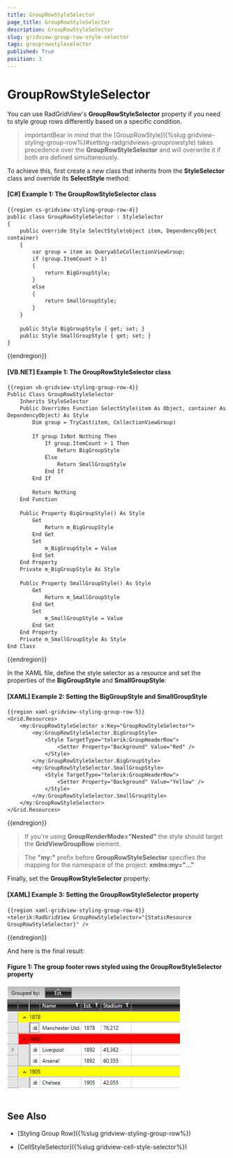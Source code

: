 ```yaml
---
title: GroupRowStyleSelector
page_title: GroupRowStyleSelector
description: GroupRowStyleSelector
slug: gridview-group-row-style-selector
tags: grouprowstyleselector
published: True
position: 3
---
```


# GroupRowStyleSelector

You can use RadGridView's **GroupRowStyleSelector** property if you need to style group rows differently based on a specific condition.

>importantBear in mind that the [GroupRowStyle]({%slug gridview-styling-group-row%}#setting-radgridviews-grouprowstyle) takes precedence over the **GroupRowStyleSelector** and will overwrite it if both are defined simultaneously.

To achieve this, first create a new class that inherits from the **StyleSelector** class and override its **SelectStyle** method:

#### __[C#] Example 1: The GroupRowStyleSelector class__

	{{region cs-gridview-styling-group-row-4}}
	public class GroupRowStyleSelector : StyleSelector
	{
	    public override Style SelectStyle(object item, DependencyObject container)
	    {
	        var group = item as QueryableCollectionViewGroup;
	        if (group.ItemCount > 1)
	        {
	            return BigGroupStyle;
	        }
	        else
	        {
	            return SmallGroupStyle;
	        }
	    }
	
	    public Style BigGroupStyle { get; set; }
	    public Style SmallGroupStyle { get; set; }
	}
{{endregion}}

#### __[VB.NET] Example 1: The GroupRowStyleSelector class__
	
	{{region vb-gridview-styling-group-row-4}}
	Public Class GroupRowStyleSelector
	    Inherits StyleSelector
	    Public Overrides Function SelectStyle(item As Object, container As DependencyObject) As Style
	        Dim group = TryCast(item, CollectionViewGroup)
	
	        If group IsNot Nothing Then
	            If group.ItemCount > 1 Then
	                Return BigGroupStyle
	            Else
	                Return SmallGroupStyle
	            End If
	        End If
	
	        Return Nothing
	    End Function
	
	    Public Property BigGroupStyle() As Style
	        Get
	            Return m_BigGroupStyle
	        End Get
	        Set
	            m_BigGroupStyle = Value
	        End Set
	    End Property
	    Private m_BigGroupStyle As Style
	
	    Public Property SmallGroupStyle() As Style
	        Get
	            Return m_SmallGroupStyle
	        End Get
	        Set
	            m_SmallGroupStyle = Value
	        End Set
	    End Property
	    Private m_SmallGroupStyle As Style
	End Class
{{endregion}}

In the XAML file, define the style selector as a resource and set the properties of the **BigGroupStyle** and **SmallGroupStyle**:

#### __[XAML] Example 2: Setting the BigGroupStyle and SmallGroupStyle__

	{{region xaml-gridview-styling-group-row-5}}
	<Grid.Resources>
	    <my:GroupRowStyleSelector x:Key="GroupRowStyleSelector">
	        <my:GroupRowStyleSelector.BigGroupStyle>
	            <Style TargetType="telerik:GroupHeaderRow">
	                <Setter Property="Background" Value="Red" />
	            </Style>
	        </my:GroupRowStyleSelector.BigGroupStyle>
	        <my:GroupRowStyleSelector.SmallGroupStyle>
	            <Style TargetType="telerik:GroupHeaderRow">
	                <Setter Property="Background" Value="Yellow" />
	            </Style>
	        </my:GroupRowStyleSelector.SmallGroupStyle>
	    </my:GroupRowStyleSelector>
	</Grid.Resources>
{{endregion}}

>If you're using **GroupRenderMode="Nested"** the style should target the **GridViewGroupRow** element.

>The **"my:"** prefix before **GroupRowStyleSelector** specifies the mapping for the namespace of the project: **xmlns:my="..."**

Finally, set the **GroupRowStyleSelector** property:

#### __[XAML] Example 3: Setting the GroupRowStyleSelector property__

	{{region xaml-gridview-styling-group-row-6}}
	<telerik:RadGridView GroupRowStyleSelector="{StaticResource GroupRowStyleSelector}" />
{{endregion}}

And here is the final result:

#### __Figure 1: The group footer rows styled using the GroupRowStyleSelector property__

![The group rows styled using the GroupRowStyleSelector property](images/gridview-grouprowstyleselector.png)

## See Also

* [Styling Group Row]({%slug gridview-styling-group-row%})

* [CellStyleSelector]({%slug gridview-cell-style-selector%})